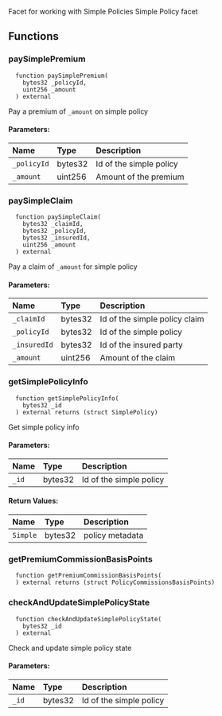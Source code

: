 Facet for working with Simple Policies
Simple Policy facet
## Functions
### paySimplePremium
```solidity
  function paySimplePremium(
    bytes32 _policyId,
    uint256 _amount
  ) external
```
Pay a premium of `_amount` on simple policy
#### Parameters:
| Name | Type | Description                                                          |
| :--- | :--- | :------------------------------------------------------------------- |
|`_policyId` | bytes32 | Id of the simple policy
|`_amount` | uint256 | Amount of the premium
### paySimpleClaim
```solidity
  function paySimpleClaim(
    bytes32 _claimId,
    bytes32 _policyId,
    bytes32 _insuredId,
    uint256 _amount
  ) external
```
Pay a claim of `_amount` for simple policy
#### Parameters:
| Name | Type | Description                                                          |
| :--- | :--- | :------------------------------------------------------------------- |
|`_claimId` | bytes32 | Id of the simple policy claim
|`_policyId` | bytes32 | Id of the simple policy
|`_insuredId` | bytes32 | Id of the insured party
|`_amount` | uint256 | Amount of the claim
### getSimplePolicyInfo
```solidity
  function getSimplePolicyInfo(
    bytes32 _id
  ) external returns (struct SimplePolicy)
```
Get simple policy info
#### Parameters:
| Name | Type | Description                                                          |
| :--- | :--- | :------------------------------------------------------------------- |
|`_id` | bytes32 | Id of the simple policy
#### Return Values:
| Name                           | Type          | Description                                                                  |
| :----------------------------- | :------------ | :--------------------------------------------------------------------------- |
|`Simple`| bytes32 | policy metadata
### getPremiumCommissionBasisPoints
```solidity
  function getPremiumCommissionBasisPoints(
  ) external returns (struct PolicyCommissionsBasisPoints)
```
### checkAndUpdateSimplePolicyState
```solidity
  function checkAndUpdateSimplePolicyState(
    bytes32 _id
  ) external
```
Check and update simple policy state
#### Parameters:
| Name | Type | Description                                                          |
| :--- | :--- | :------------------------------------------------------------------- |
|`_id` | bytes32 | Id of the simple policy
